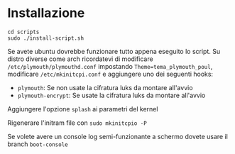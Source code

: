 # Installazione
```
cd scripts
sudo ./install-script.sh
```
Se avete ubuntu dovrebbe funzionare tutto appena eseguito lo script.
Su distro diverse come arch ricordatevi di modificare
`/etc/plymouth/plymouthd.conf` impostando `Theme=tema_plymouth_poul`,
modificare `/etc/mkinitcpi.conf` e aggiungere uno dei seguenti hooks:
- `plymouth`: Se non usate la cifratura luks da montare all'avvio
- `plymouth-encrypt`: Se usate la cifratura luks da montare all'avvio

Aggiungere l'opzione `splash` ai parametri del kernel

Rigenerare l'initram file con `sudo mkinitcpio -P`

Se volete avere un console log semi-funzionante a schermo dovete usare
il branch `boot-console`
